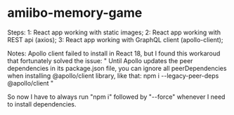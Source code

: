 # amiibo-memory-game

Steps:
1: React app working with static images;
2: React app working with REST api (axios);
3: React app working with GraphQL client (apollo-client);

Notes:
Apollo client failed to install in React 18, but I found this workaroud that fortunately solved the issue:
" Until Apollo updates the peer dependencies in its package.json file, you can ignore all peerDependencies when installing @apollo/client library, like that:
npm i --legacy-peer-deps @apollo/client "

So now I have to always run "npm i" followed by "--force" whenever I need to install dependencies.